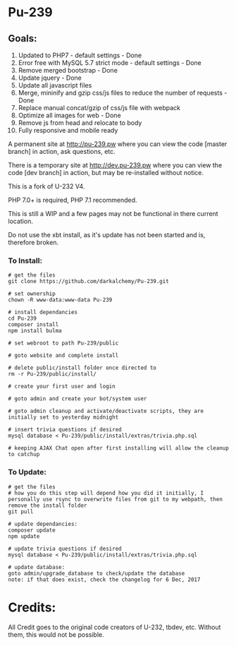 # Pu-239

## Goals:
1. Updated to PHP7 - default settings - Done
2. Error free with MySQL 5.7 strict mode - default settings - Done
3. Remove merged bootstrap - Done
4. Update jquery - Done
5. Update all javascript files
6. Merge, mininify and gzip css/js files to reduce the number of requests - Done
7. Replace manual concat/gzip of css/js file with webpack
8. Optimize all images for web - Done
9. Remove js from head and relocate to body
10. Fully responsive and mobile ready

A permanent site at http://pu-239.pw where you can view the code [master branch] in action, ask questions, etc.

There is a temporary site at http://dev.pu-239.pw where you can view the code [dev branch] in action, but may be re-installed without notice.

This is a fork of U-232 V4.

PHP 7.0+ is required, PHP 7.1 recommended.

This is still a WIP and a few pages may not be functional in there current location.

Do not use the xbt install, as it's update has not been started and is, therefore broken.

### To Install:
```
# get the files
git clone https://github.com/darkalchemy/Pu-239.git

# set ownership
chown -R www-data:www-data Pu-239

# install dependancies
cd Pu-239
composer install
npm install bulma

# set webroot to path Pu-239/public

# goto website and complete install

# delete public/install folder once directed to
rm -r Pu-239/public/install/

# create your first user and login

# goto admin and create your bot/system user

# goto admin cleanup and activate/deactivate scripts, they are initially set to yesterday midnight

# insert trivia questions if desired
mysql database < Pu-239/public/install/extras/trivia.php.sql

# keeping AJAX Chat open after first installing will allow the cleanup to catchup
```

### To Update:
```
# get the files
# how you do this step will depend how you did it initially, I personally use rsync to overwrite files from git to my webpath, then remove the install folder
git pull

# update dependancies:
composer update
npm update

# update trivia questions if desired
mysql database < Pu-239/public/install/extras/trivia.php.sql

# update database:
goto admin/upgrade_database to check/update the database
note: if that does exist, check the changelog for 6 Dec, 2017
```

# Credits:

All Credit goes to the original code creators of U-232, tbdev, etc. Without them, this would not be possible.
